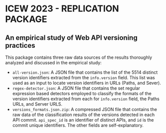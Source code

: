 # ICEW 2023 - REPLICATION PACKAGE
## An empirical study of Web API versioning practices


This package contains three raw data sources of the results thoroughly analyzed and discussed in the empirical study:

- `all-version.json`: A JSON file that contains the list of the 5514 distinct version identifiers extracted from the `info.version` field. This list was used as an input to locate version identifiers in URLs (Paths, and Sever).
- `regex-detector.json`: A JSON file that contains the set regular expression based detectors employed to classify the formats of the version identifiers extracted from each for `info.version` field, the Paths URLs, and Server URLS.
- `versions_formats.json.zip`: A compressed JSON file that contains the raw data of the classification results of the versions detected in each API commit. `api_spec_id` is an identifier of distinct APIs, and `id` is the commit unique identifiers. The other fields are self-explanatory. 
